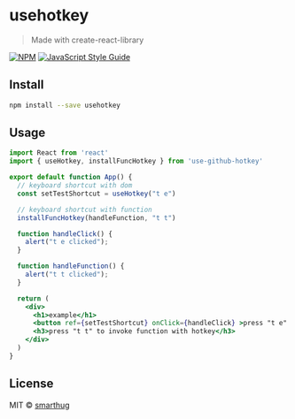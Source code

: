 # usehotkey

> Made with create-react-library

[![NPM](https://img.shields.io/npm/v/use-github-hotkey.svg)](https://www.npmjs.com/package/use-github-hotkey) [![JavaScript Style Guide](https://img.shields.io/badge/code_style-standard-brightgreen.svg)](https://standardjs.com)

## Install

```bash
npm install --save usehotkey
```

## Usage

```jsx
import React from 'react'
import { useHotkey, installFuncHotkey } from 'use-github-hotkey'

export default function App() {
  // keyboard shortcut with dom
  const setTestShortcut = useHotkey("t e")

  // keyboard shortcut with function
  installFuncHotkey(handleFunction, "t t")

  function handleClick() {
    alert("t e clicked");
  }

  function handleFunction() {
    alert("t t clicked");
  }

  return (
    <div>
      <h1>example</h1>
      <button ref={setTestShortcut} onClick={handleClick} >press "t e" to click this button with hotkey</button>
      <h3>press "t t" to invoke function with hotkey</h3>
    </div>
  )
}

```

## License

MIT © [smarthug](https://github.com/smarthug)

